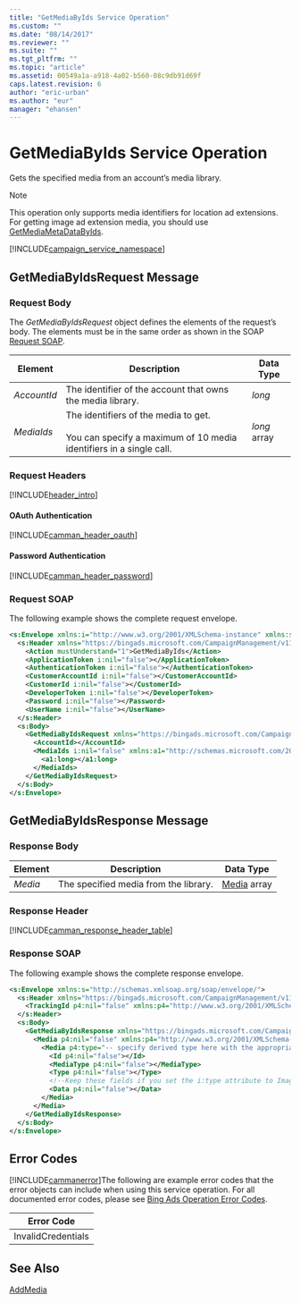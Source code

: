 ```yaml
---
title: "GetMediaByIds Service Operation"
ms.custom: ""
ms.date: "08/14/2017"
ms.reviewer: ""
ms.suite: ""
ms.tgt_pltfrm: ""
ms.topic: "article"
ms.assetid: 00549a1a-a918-4a02-b560-08c9db91d69f
caps.latest.revision: 6
author: "eric-urban"
ms.author: "eur"
manager: "ehansen"
---
```

# GetMediaByIds Service Operation
Gets the specified media from an account’s media library.

> [!NOTE]
> This operation only supports media identifiers for location ad extensions. For getting image ad extension media, you should use [GetMediaMetaDataByIds](../campaign-api/getmediametadatabyids-service-operation.md).

[!INCLUDE[campaign_service_namespace](../campaign-api/includes/campaign-service-namespace.md)]

## <a name="request"></a>GetMediaByIdsRequest Message

### Request Body
The *GetMediaByIdsRequest* object defines the elements of the request’s body. The elements must be in the same order as shown in the SOAP [Request SOAP](#request_soap).

|Element|Description|Data Type|
|-----------|---------------|-------------|
|*AccountId*|The identifier of the account that owns the media library.|*long*|
|*MediaIds*|The identifiers of the media to get.<br /><br />You can specify a maximum of 10 media identifiers in a single call.|*long* array|

### Request Headers
[!INCLUDE[header_intro](../campaign-api/includes/header-intro.md)]
#### OAuth Authentication
[!INCLUDE[camman_header_oauth](../campaign-api/includes/camman-header-oauth.md)]
#### Password Authentication
[!INCLUDE[camman_header_password](../campaign-api/includes/camman-header-password.md)]
### <a name="request_soap"></a>Request SOAP
The following example shows the complete request envelope.

```xml
<s:Envelope xmlns:i="http://www.w3.org/2001/XMLSchema-instance" xmlns:s="http://schemas.xmlsoap.org/soap/envelope/">
  <s:Header xmlns="https://bingads.microsoft.com/CampaignManagement/v11">
    <Action mustUnderstand="1">GetMediaByIds</Action>
    <ApplicationToken i:nil="false"></ApplicationToken>
    <AuthenticationToken i:nil="false"></AuthenticationToken>
    <CustomerAccountId i:nil="false"></CustomerAccountId>
    <CustomerId i:nil="false"></CustomerId>
    <DeveloperToken i:nil="false"></DeveloperToken>
    <Password i:nil="false"></Password>
    <UserName i:nil="false"></UserName>
  </s:Header>
  <s:Body>
    <GetMediaByIdsRequest xmlns="https://bingads.microsoft.com/CampaignManagement/v11">
      <AccountId></AccountId>
      <MediaIds i:nil="false" xmlns:a1="http://schemas.microsoft.com/2003/10/Serialization/Arrays">
        <a1:long></a1:long>
      </MediaIds>
    </GetMediaByIdsRequest>
  </s:Body>
</s:Envelope>
```

## <a name="response"></a>GetMediaByIdsResponse Message

### <a name="Body_Elements"></a>Response Body

|Element|Description|Data Type|
|-----------|---------------|-------------|
|*Media*|The specified media from the library.|[Media](../campaign-api/media-data-object.md) array|

### <a name="Header_Elements"></a>Response Header
[!INCLUDE[camman_response_header_table](../campaign-api/includes/camman-response-header-table.md)]
### Response SOAP
The following example shows the complete response envelope.

```xml
<s:Envelope xmlns:s="http://schemas.xmlsoap.org/soap/envelope/">
  <s:Header xmlns="https://bingads.microsoft.com/CampaignManagement/v11">
    <TrackingId p4:nil="false" xmlns:p4="http://www.w3.org/2001/XMLSchema-instance"></TrackingId>
  </s:Header>
  <s:Body>
    <GetMediaByIdsResponse xmlns="https://bingads.microsoft.com/CampaignManagement/v11">
      <Media p4:nil="false" xmlns:p4="http://www.w3.org/2001/XMLSchema-instance">
        <Media p4:type="-- specify derived type here with the appropriate prefix --">
          <Id p4:nil="false"></Id>
          <MediaType p4:nil="false"></MediaType>
          <Type p4:nil="false"></Type>
          <!--Keep these fields if you set the i:type attribute to Image-->
          <Data p4:nil="false"></Data>
        </Media>
      </Media>
    </GetMediaByIdsResponse>
  </s:Body>
</s:Envelope>
```

## <a name="errors"></a>Error Codes
[!INCLUDE[cammanerror](../campaign-api/includes/cammanerror.md)]The following are example  error codes that the error objects can include when using this service operation. For all documented error codes, please see [Bing Ads Operation Error Codes](http://go.microsoft.com/fwlink/?LinkId=511884).

|Error Code|
|--------------|
|InvalidCredentials|

## See Also
[AddMedia](../campaign-api/addmedia-service-operation.md)

